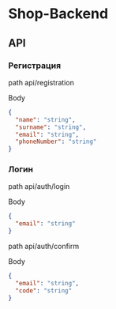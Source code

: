 # Shop-Backend

## API

### Регистрация 

path api/registration

Body
``` JSON
{
  "name": "string",
  "surname": "string",
  "email": "string",
  "phoneNumber": "string"
}
``` 

### Логин

path api/auth/login


Body
``` JSON
{
  "email": "string"
}
```

path api/auth/confirm

Body
``` JSON
{
  "email": "string",
  "code": "string"
}
```
